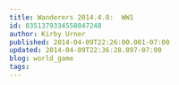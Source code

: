 ```yaml
---
title: Wanderers 2014.4.8:  WW1
id: 8351379334558047248
author: Kirby Urner
published: 2014-04-09T22:26:00.001-07:00
updated: 2014-04-09T22:36:28.897-07:00
blog: world_game
tags: 
---
```


